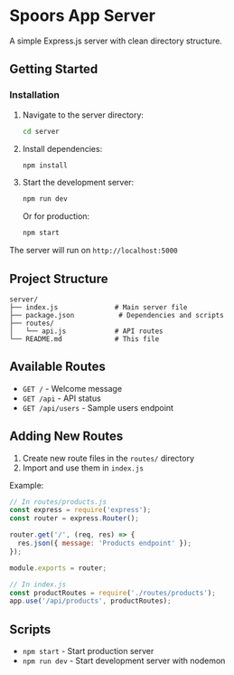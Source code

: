 # Spoors App Server

A simple Express.js server with clean directory structure.

## Getting Started

### Installation

1. Navigate to the server directory:
   ```bash
   cd server
   ```

2. Install dependencies:
   ```bash
   npm install
   ```

3. Start the development server:
   ```bash
   npm run dev
   ```

   Or for production:
   ```bash
   npm start
   ```

The server will run on `http://localhost:5000`

## Project Structure

```
server/
├── index.js              # Main server file
├── package.json           # Dependencies and scripts
├── routes/
│   └── api.js            # API routes
└── README.md             # This file
```

## Available Routes

- `GET /` - Welcome message
- `GET /api` - API status
- `GET /api/users` - Sample users endpoint

## Adding New Routes

1. Create new route files in the `routes/` directory
2. Import and use them in `index.js`

Example:
```javascript
// In routes/products.js
const express = require('express');
const router = express.Router();

router.get('/', (req, res) => {
  res.json({ message: 'Products endpoint' });
});

module.exports = router;

// In index.js
const productRoutes = require('./routes/products');
app.use('/api/products', productRoutes);
```

## Scripts

- `npm start` - Start production server
- `npm run dev` - Start development server with nodemon
